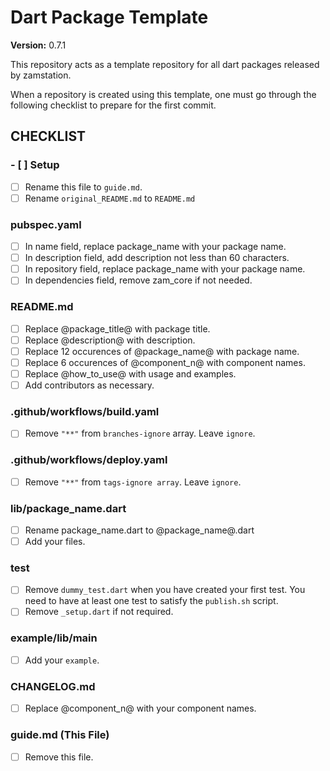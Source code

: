 # Dart Package Template

**Version:** 0.7.1

This repository acts as a template repository for all dart packages released by zamstation.

When a repository is created using this template, one must go through the following checklist to prepare for the first commit.

## CHECKLIST

### - [ ] Setup
- [ ] Rename this file to `guide.md`.
- [ ] Rename `original_README.md` to `README.md`

### pubspec.yaml
- [ ] In name field, replace package_name with your package name.
- [ ] In description field, add description not less than 60 characters.
- [ ] In repository field, replace package_name with your package name.
- [ ] In dependencies field, remove zam_core if not needed.

### README.md
- [ ] Replace @package_title@ with package title.
- [ ] Replace @description@ with description.
- [ ] Replace 12 occurences of @package_name@ with package name.
- [ ] Replace 6 occurences of @component_n@ with component names.
- [ ] Replace @how_to_use@ with usage and examples.
- [ ] Add contributors as necessary.

### .github/workflows/build.yaml
- [ ] Remove `"**"` from `branches-ignore` array. Leave `ignore`.

### .github/workflows/deploy.yaml
- [ ] Remove `"**"` from `tags-ignore array`. Leave `ignore`.

### lib/package_name.dart
- [ ] Rename package_name.dart to @package_name@.dart
- [ ] Add your files.

### test
- [ ] Remove `dummy_test.dart` when you have created your first test. You need to have at least one test to satisfy the `publish.sh` script.
- [ ] Remove `_setup.dart` if not required.

### example/lib/main
- [ ] Add your `example`.

### CHANGELOG.md
- [ ] Replace @component_n@ with your component names.

### guide.md (This File)
- [ ] Remove this file.
